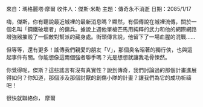 來自：瑪格麗塔·摩爾
收件人：傑斯·米勒
主題：傳奇永不消逝
日期：2085/1/17

嗨，傑斯，你有聽說最近城裡的最新消息嗎？顯然，有個傳說在城裡流傳，關於一個名叫「鋼鐵破壞者」的傭兵。據說上週他單槍匹馬用純粹的武力和他的網際網路增強器摧毀了一個敵對幫派的藏身處。街頭傳言說，他留下了一場血腥的混戰……

但等等，還有更多！謠傳我們親愛的朋友「V」，那個臭名昭著的獨行俠，也與這起事件有關。你能想像這兩個強者聯手嗎？光是想想就讓我毛骨悚然。

你覺得呢，傑斯？這些謠言有沒有真實性？說到傳奇，我們討論過的那個計畫進展得如何？你知道，那個涉及那個討厭的創傷小隊的計畫？讓我們為它的成功祈禱吧！

很快就聯絡你，
摩爾

